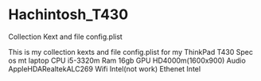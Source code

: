 # Hachintosh_T430
Collection Kext and file config.plist


This is my collection kexts and file config.plist for my ThinkPad T430
Spec os mt laptop
  CPU         i5-3320m
  Ram         16gb
  GPU         HD4000m(1600x900)
  Audio       AppleHDARealtekALC269
  Wifi        Intel(not work)
  Ethenet     Intel
